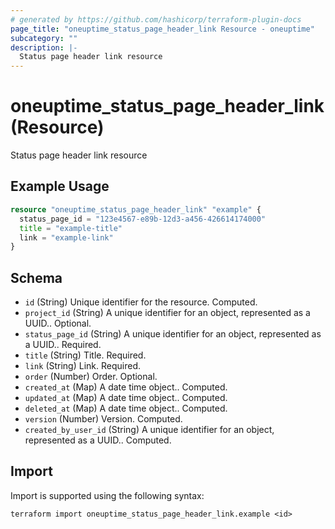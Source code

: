 ```yaml
---
# generated by https://github.com/hashicorp/terraform-plugin-docs
page_title: "oneuptime_status_page_header_link Resource - oneuptime"
subcategory: ""
description: |-
  Status page header link resource
---
```


# oneuptime_status_page_header_link (Resource)

Status page header link resource

## Example Usage

```terraform
resource "oneuptime_status_page_header_link" "example" {
  status_page_id = "123e4567-e89b-12d3-a456-426614174000"
  title = "example-title"
  link = "example-link"
}
```

## Schema

- `id` (String) Unique identifier for the resource. Computed.
- `project_id` (String) A unique identifier for an object, represented as a UUID.. Optional.
- `status_page_id` (String) A unique identifier for an object, represented as a UUID.. Required.
- `title` (String) Title. Required.
- `link` (String) Link. Required.
- `order` (Number) Order. Optional.
- `created_at` (Map) A date time object.. Computed.
- `updated_at` (Map) A date time object.. Computed.
- `deleted_at` (Map) A date time object.. Computed.
- `version` (Number) Version. Computed.
- `created_by_user_id` (String) A unique identifier for an object, represented as a UUID.. Computed.

## Import

Import is supported using the following syntax:

```shell
terraform import oneuptime_status_page_header_link.example <id>
```
